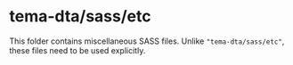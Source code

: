 # tema-dta/sass/etc

This folder contains miscellaneous SASS files. Unlike `"tema-dta/sass/etc"`, these files
need to be used explicitly.
